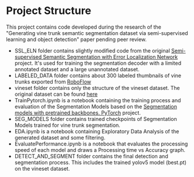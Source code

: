 # Project Structure
This project contains code developed during the research of the "Generating vine trunk semantic segmentation dataset via
semi-supervised learning and object detection" paper pending peer review.

* SSL_ELN folder contains slightly modified code from the original [Semi-supervised Semantic Segmentation with Error Localization Network](https://github.com/kinux98/SSL_ELN) project. It's used for training the segmentation decoder with a limited annotated dataset and a large unannotated dataset.
* LABELED_DATA folder contains about 300 labeled thumbnails of vine trunks exported from [RoboFlow](https://roboflow.com/)
* vineset folder contains only the structure of the vineset dataset. The original dataset can be found [here](https://zenodo.org/records/5362354) 
* TrainPytorch.ipynb is a notebook containing the training process and evaluation of the Segmentation Models based on the [Segmentation models with pretrained backbones. PyTorch](https://github.com/qubvel/segmentation_models.pytorch) project.
* SEG_MODELS folder contains trained checkpoints of Segmentation Models trained for vine trunk segmentation.
* EDA.ipynb is a notebook containing Exploratory Data Analysis of the generated dataset and some filtering.
* EvaluatePerformance.ipynb is a notebook that evaluates the processing speed of each model and draws a Processing time vs Accuracy graph.
* DETECT_AND_SEGMENT folder contains the final detection and segmentation process. This includes the trained yolov5 model (best.pt) on the vineset dataset.
